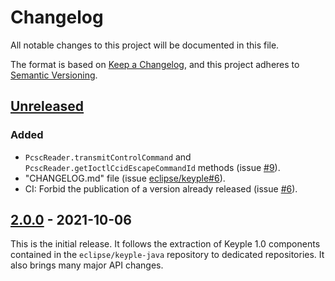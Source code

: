 # Changelog
All notable changes to this project will be documented in this file.

The format is based on [Keep a Changelog](https://keepachangelog.com/en/1.0.0/),
and this project adheres to [Semantic Versioning](https://semver.org/spec/v2.0.0.html).

## [Unreleased]
### Added
- `PcscReader.transmitControlCommand` and `PcscReader.getIoctlCcidEscapeCommandId` methods (issue [#9]).
- "CHANGELOG.md" file (issue [eclipse/keyple#6]).
- CI: Forbid the publication of a version already released (issue [#6]).

## [2.0.0] - 2021-10-06
This is the initial release.
It follows the extraction of Keyple 1.0 components contained in the `eclipse/keyple-java` repository to dedicated repositories.
It also brings many major API changes.

[unreleased]: https://github.com/eclipse/keyple-plugin-pcsc-java-lib/compare/2.0.0...HEAD
[2.0.0]: https://github.com/eclipse/keyple-plugin-pcsc-java-lib/releases/tag/2.0.0

[#9]: https://github.com/eclipse/keyple-plugin-pcsc-java-lib/issues/9
[#6]: https://github.com/eclipse/keyple-plugin-pcsc-java-lib/issues/6

[eclipse/keyple#6]: https://github.com/eclipse/keyple/issues/6
